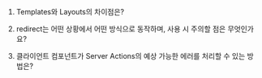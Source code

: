 1. Templates와 Layouts의 차이점은?

2. redirect는 어떤 상황에서 어떤 방식으로 동작하며, 사용 시 주의할 점은 무엇인가요?

3. 클라이언트 컴포넌트가 Server Actions의 예상 가능한 에러를 처리할 수 있는 방법은?

